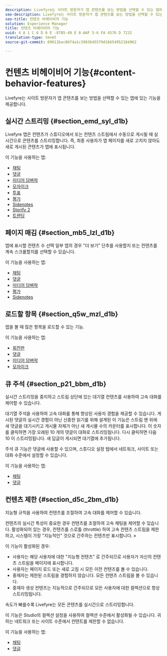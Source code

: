 ```yaml
---
description: Livefyre는 사이트 방문자가 앱 콘텐츠를 보는 방법을 선택할 수 있는 앱에 있는 기능을 제공합니다.
seo-description: Livefyre는 사이트 방문자가 앱 콘텐츠를 보는 방법을 선택할 수 있는 앱에 있는 기능을 제공합니다.
seo-title: 컨텐츠 비헤이비어 기능
solution: Experience Manager
title: 컨텐츠 비헤이비어 기능
uuid: 4 A 1 C 6 D 6 E -8785-49 E 8-AAF 5-6 FA 4576 D 7232
translation-type: tm+mt
source-git-commit: 09011bac06f4a1c39836455f9d16654952184962

---
```



# 컨텐츠 비헤이비어 기능{#content-behavior-features}

Livefyre는 사이트 방문자가 앱 콘텐츠를 보는 방법을 선택할 수 있는 앱에 있는 기능을 제공합니다.

## 실시간 스트리밍 {#section_emd_syl_d1b}

Livefyre 앱은 컨텐츠가 스튜디오에서 또는 컨텐츠 스트림에서 수동으로 게시될 때 실시간으로 콘텐츠를 스트리밍합니다. 즉, 최종 사용자가 앱 페이지를 새로 고치지 않아도 새로 게시된 콘텐츠가 앱에 표시됩니다.

이 기능을 사용하는 앱:

* [채팅](/help/using/c-about-apps/c-chat-app/c-chat-app.md#c_chat_app)
* [댓글](/help/using/c-about-apps/c-comments/c-comments.md)
* [미디어 담벼락](/help/using/c-about-apps/c-media-wall-app/c-media-wall-app.md#c_media_wall_app)
* [모자이크](/help/using/c-about-apps/c-mosaic-app/c-mosaic-app.md#c_mosaic_app)
* [투표](/help/using/c-about-apps/c-polls-app/c-polls-app.md#c_polls_app)
* [평가](/help/using/c-about-apps/c-reviews-app/c-reviews-app.md#c_reviews_app)
* [Sidenotes](/help/using/c-about-apps/c-sidenotes-app/c-sidenotes-app.md#c_sidenotes_app)
* [Storify 2](/help/using/c-about-apps/c-storify2/c-storify2.md#c_storify2)
* [트렌딩](/help/using/c-about-apps/c-trending-app/c-trending-app.md#c_trending_app)

## 페이지 매김 {#section_mb5_lzl_d1b}

앱에 표시할 컨텐츠 수 선택 일부 앱의 경우 "더 보기" 단추를 사용할지 또는 컨텐츠를 계속 스크롤할지를 선택할 수 있습니다.

이 기능을 사용하는 앱:

* [채팅](/help/using/c-about-apps/c-chat-app/c-chat-app.md#c_chat_app)
* [댓글](/help/using/c-about-apps/c-comments/c-comments.md)
* [미디어 담벼락](/help/using/c-about-apps/c-media-wall-app/c-media-wall-app.md#c_media_wall_app)
* [평가](/help/using/c-about-apps/c-reviews-app/c-reviews-app.md#c_reviews_app)
* [Sidenotes](/help/using/c-about-apps/c-sidenotes-app/c-sidenotes-app.md#c_sidenotes_app)

## 로드할 항목 {#section_q5w_mzl_d1b}

앱을 볼 때 많은 항목을 로드할 수 있는 기능.

이 기능을 사용하는 앱:

* [회전판](/help/using/c-about-apps/c-carousel-app/c-carousel-app.md#c_carousel_app)
* [댓글](/help/using/c-about-apps/c-comments/c-comments.md)
* [미디어 담벼락](/help/using/c-about-apps/c-media-wall-app/c-media-wall-app.md#c_media_wall_app)
* [모자이크](/help/using/c-about-apps/c-mosaic-app/c-mosaic-app.md#c_mosaic_app)

## 큐 주석 {#section_p21_bbm_d1b}

실시간 스트리밍을 중지하고 스트림 상단에 있는 대기열 컨텐츠를 사용하여 고속 대화를 제어할 수 있습니다.

대기열 주석을 사용하여 고속 대화를 통해 향상된 사용자 경험을 제공할 수 있습니다. 게시된 댓글의 실시간 경험이 아닌 신중한 읽기를 위해 설계된 이 기능은 스트림 맨 위에 새 댓글을 대기시키고 게시물 자체가 아닌 새 게시물 수의 카운터를 표시합니다. 이 숫자를 클릭하면 가장 오래된 10 개의 댓글이 대화로 스트리밍됩니다. 다시 클릭하면 다음 10 이 스트리밍됩니다. 새 답글이 게시되면 대기열에 추가됩니다.

주석 큐 기능은 댓글에 사용할 수 있으며, 스튜디오 설정 탭에서 네트워크, 사이트 또는 대화 수준에서 설정할 수 있습니다.

이 기능을 사용하는 앱:

* [채팅](/help/using/c-about-apps/c-chat-app/c-chat-app.md#c_chat_app)
* [댓글](/help/using/c-about-apps/c-comments/c-comments.md)

## 컨텐츠 제한 {#section_d5c_2bm_d1b}

지능형 규칙을 사용하여 컨텐츠를 조절하여 고속 대화를 제어할 수 있습니다.

컨텐츠의 실시간 특성이 중요한 경우 컨텐츠를 조절하여 고속 채팅을 제어할 수 있습니다. 활성화되어 있는 경우, 컨텐츠를 스로틀 (throttle) 하여 고속 컨텐츠 스트림을 제한하고, 시스템이 가장 "지능적인" 것으로 간주하는 컨텐츠만 표시합니다. »

이 기능이 활성화된 경우:

* 사용자는 해당 사용자에 대한 "지능형 컨텐츠" 로 간주되므로 사용자가 자신의 컨텐츠 스트림을 페이지에 표시합니다.
* 사용자는 페이지 로드 또는 새로 고침 시 모든 이전 컨텐츠를 볼 수 있습니다.
* 중재자는 제한된 스트림을 경험하지 않습니다. 모든 컨텐츠 스트림을 볼 수 있습니다.
* 중재자 생성 컨텐츠는 지능적으로 간주되므로 모든 사용자에 대한 컬렉션으로 항상 스트리밍됩니다.

속도가 빠를수록 Livefyre는 모든 콘텐츠를 실시간으로 스트리밍합니다.

이 기능은 Studio의 컬렉션 설정을 사용하여 컬렉션 수준에서 활성화될 수 있습니다. 귀하는 네트워크 또는 사이트 수준에서 컨텐트를 제한할 수 없습니다.

이 기능을 사용하는 앱:

* [채팅](/help/using/c-about-apps/c-chat-app/c-chat-app.md#c_chat_app)
* [댓글](/help/using/c-about-apps/c-comments/c-comments.md)


